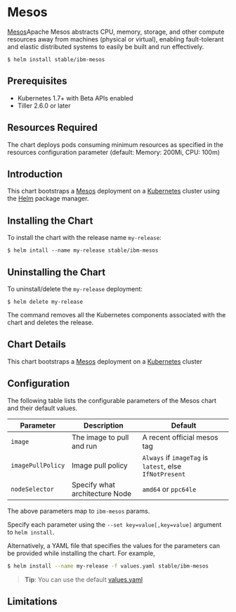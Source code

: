 # Mesos

[Mesos](http://mesos.apache.org/)Apache Mesos abstracts CPU, memory, storage, and other compute resources away from machines (physical or virtual), enabling fault-tolerant and elastic distributed systems to easily be built and run effectively.

```console
$ helm install stable/ibm-mesos
```

## Prerequisites

- Kubernetes 1.7+ with Beta APIs enabled
- Tiller 2.6.0 or later

## Resources Required
The chart deploys pods consuming minimum resources as specified in the resources configuration parameter (default: Memory: 200Mi, CPU: 100m)

## Introduction

This chart bootstraps a [Mesos](https://github.com/apache/mesos) deployment on a [Kubernetes](http://kubernetes.io) cluster using the [Helm](https://helm.sh) package manager.


## Installing the Chart

To install the chart with the release name `my-release`:

```console
$ helm intall --name my-release stable/ibm-mesos
```

## Uninstalling the Chart

To uninstall/delete the `my-release` deployment:

```console
$ helm delete my-release
```

The command removes all the Kubernetes components associated with the chart and deletes the release.

## Chart Details
This chart bootstraps a [Mesos](https://hub.docker.com/r/ibmcom/mesos-ppc64le/) deployment on a [Kubernetes](http://kubernetes.io) cluster


## Configuration

The following table lists the configurable parameters of the Mesos chart and their default values.

|      Parameter            |          Description            |                         Default                         |
|---------------------------|---------------------------------|---------------------------------------------------------|
| `image`                   | The image to pull and run       | A recent official mesos tag                             |
| `imagePullPolicy`         | Image pull policy               | `Always` if `imageTag` is `latest`, else `IfNotPresent` |
| `nodeSelector`            | Specify what architecture Node  | `amd64` or `ppc64le`                                    |


The above parameters map to `ibm-mesos` params.

Specify each parameter using the `--set key=value[,key=value]` argument to `helm install`. 

Alternatively, a YAML file that specifies the values for the parameters can be provided while installing the chart. For example,

```bash
$ helm install --name my-release -f values.yaml stable/ibm-mesos
```

> **Tip**: You can use the default [values.yaml](values.yaml)

## Limitations
